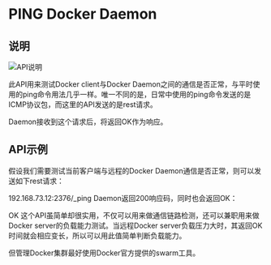 # PING Docker Daemon

## 说明

![API说明](http://images.dostudy.top/doc/docker/b5450d6a-a1f2-4a64-bd4f-462bcf94eebd.png)

此API用来测试Docker client与Docker Daemon之间的通信是否正常，与平时使用的ping命令用法几乎一样。唯一不同的是，日常中使用的ping命令发送的是ICMP协议包，而这里的API发送的是rest请求。

Daemon接收到这个请求后，将返回OK作为响应。

## API示例

假设我们需要测试当前客户端与远程的Docker Daemon通信是否正常，则可以发送如下rest请求：

192.168.73.12:2376/_ping
Daemon返回200响应码，同时也会返回OK：

OK
这个API虽简单却很实用，不仅可以用来做通信链路检测，还可以兼职用来做Docker server的负载能力测试。当远程Docker server负载压力大时，其返回OK时间就会相应变长，所以可以用此值简单判断负载能力。

但管理Docker集群最好使用Docker官方提供的swarm工具。
